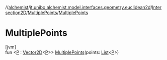 //[alchemist](../../../../index.md)/[it.unibo.alchemist.model.interfaces.geometry.euclidean2d](../../index.md)/[Intersection2D](../index.md)/[MultiplePoints](index.md)/[MultiplePoints](-multiple-points.md)

# MultiplePoints

[jvm]\
fun <[P](index.md) : [Vector2D](../../../it.unibo.alchemist.model.interfaces.geometry/-vector2-d/index.md)<[P](index.md)>> [MultiplePoints](-multiple-points.md)(points: [List](https://kotlinlang.org/api/latest/jvm/stdlib/kotlin.collections/-list/index.html)<[P](index.md)>)
